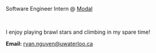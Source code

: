 Software Engineer Intern @ [Modal](https://modal.com)



<br>

I enjoy playing brawl stars and climbing in my spare time!



**Email:** [ryan.nguyen@uwaterloo.ca](mailto:ryan.nguyen@uwaterloo.ca)

